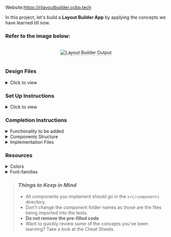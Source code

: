 Website:https://rjlayoutbuilder.ccbp.tech

In this project, let's build a **Layout Builder App** by applying the concepts we have learned till now.

### Refer to the image below:

<br/>
<div style="text-align: center;">
    <img src="https://assets.ccbp.in/frontend/content/react-js/layout-builder-output.gif" alt="Layout Builder Output" style="max-width:70%;box-shadow:0 2.8px 2.2px rgba(0, 0, 0, 0.12)">
</div>
<br/>

### Design Files

<details>
<summary>Click to view</summary>

- [Extra Small (Size < 576px) and Small (Size >= 576px)](https://assets.ccbp.in/frontend/content/react-js/layout-builder-sm-output-v0.png)
- [Medium (Size >= 768px), Large (Size >= 992px) and Extra Large (Size >= 1200px)](https://assets.ccbp.in/frontend/content/react-js/layout-builder-lg-output.png)

</details>

### Set Up Instructions

<details>
<summary>Click to view</summary>

- Download dependencies by running `npm install`
- Start up the app using `npm start`
</details>

### Completion Instructions

<details>
<summary>Functionality to be added</summary>
<br/>

The app must have the following functionalities

- Initially, the checkboxes for Content, Left Navbar, Right Navbar should be checked and all the elements in the layout should be displayed
- When the Content checkbox is unchecked, then the content element should not be displayed
- When the Left Navbar checkbox is unchecked, then the Left Navbar element should not be displayed
- When the Right Navbar checkbox is unchecked, then the Right Navbar element should not be displayed
- When any of the checkbox is checked, then the respective element should be displayed accordingly
- The Configuration Context has an object as a value with the following properties
  - `showContent` - this key is used to display the Content Element
  - `showLeftNavbar` - this key is used to display the Left Navbar Element
  - `showRightNavbar` - this key is used to display the Right Navbar Element
  - `onToggleShowContent` - this method is used to update the value of the `showContent`
  - `onToggleShowLeftNavbar` - this method is used to update the value of the `showLeftNavbar`
  - `onToggleShowRightNavbar` - this method is used to update the value of the `showRightNavbar`

</details>

<details>
<summary>Components Structure</summary>

<br/>
<div style="text-align: center;">
    <img src="https://assets.ccbp.in/frontend/content/react-js/layout-builder-component-breakdown-structure.png" alt="layout builder component structure breakdown" style="max-width:100%;box-shadow:0 2.8px 2.2px rgba(0, 0, 0, 0.12)">
</div>
<br/>

</details>

<details>
<summary>Implementation Files</summary>
<br/>

Use these files to complete the implementation:

- `src/App.js`
- `src/App.css`
- `src/components/ConfigurationController/index.js`
- `src/components/ConfigurationController/index.css`
- `src/components/Layout/index.js`
- `src/components/Layout/index.css`
- `src/components/Header/index.js`
- `src/components/Header/index.css`
- `src/components/Body/index.js`
- `src/components/Body/index.css`
- `src/components/Footer/index.js`
- `src/components/Footer/index.css`
</details>

### Resources

<details>
<summary>Colors</summary>

<br/>

<div style="background-color: #475569; width: 150px; padding: 10px; color: white">Hex: #475569</div>
<div style="background-color: #e2e8f0; width: 150px; padding: 10px; color: black">Hex: #e2e8f0</div>
<div style="background-color: #f1f5f9; width: 150px; padding: 10px; color: black">Hex: #f1f5f9</div>
<div style="background-color: #64748b; width: 150px; padding: 10px; color: white">Hex: #64748b</div>
<div style="background-color: #cbd5e1; width: 150px; padding: 10px; color: black">Hex: #cbd5e1</div>

</details>

<details>
<summary>Font-families</summary>

- Roboto

</details>

> ### _Things to Keep in Mind_
>
> - All components you implement should go in the `src/components` directory.
> - Don't change the component folder names as those are the files being imported into the tests.
> - **Do not remove the pre-filled code**
> - Want to quickly review some of the concepts you’ve been learning? Take a look at the Cheat Sheets.
